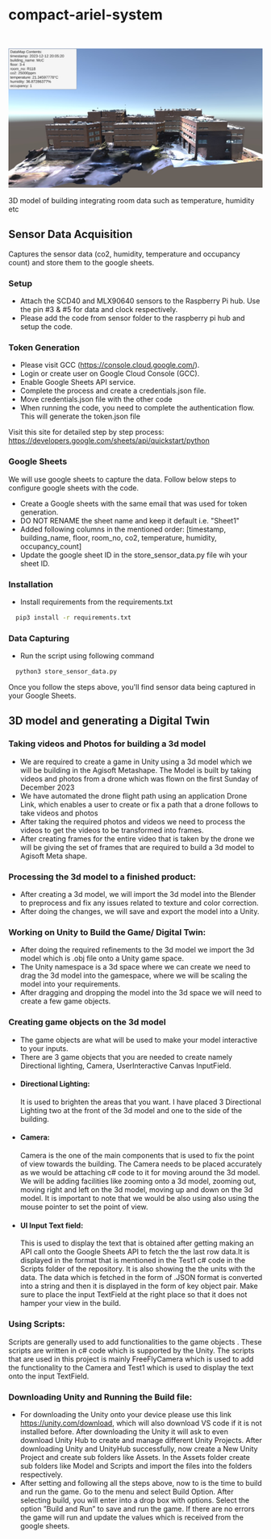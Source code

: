 # compact-ariel-system
<br>

![Ariel System Image](Demo/demo.jpeg "Compact Ariel System")

3D model of building integrating room data such as temperature, humidity etc

## Sensor Data Acquisition
Captures the sensor data (co2, humidity, temperature and occupancy count) and store them to the google sheets.

### Setup
- Attach the SCD40 and MLX90640 sensors to the Raspberry Pi hub. Use the pin #3 & #5 for data and clock respectively.
- Please add the code from sensor folder to the raspberry pi hub and setup the code.

### Token Generation
- Please visit GCC (https://console.cloud.google.com/).
- Login or create user on Google Cloud Console (GCC).
- Enable Google Sheets API service.
- Complete the process and create a credentials.json file.
- Move credentials.json file with the other code
- When running the code, you need to complete the authentication flow. This will generate the token.json file

Visit this site for detailed step by step process: https://developers.google.com/sheets/api/quickstart/python

### Google Sheets
We will use google sheets to capture the data. Follow below steps to configure google sheets with the code.
- Create a Google sheets with the same email that was used for token generation.
- DO NOT RENAME the sheet name and keep it default i.e. "Sheet1"
- Added following columns in the mentioned order: [timestamp, building_name, floor, room_no, co2, temperature, humidity, occupancy_count]
- Update the google sheet ID in the store_sensor_data.py file wih your sheet ID.

### Installation
- Install requirements from the requirements.txt
```bash
  pip3 install -r requirements.txt
```

### Data Capturing
- Run the script using following command
```bash
  python3 store_sensor_data.py
```
Once you follow the steps above, you'll find sensor data being captured in your Google Sheets.

## 3D model and generating a Digital Twin

### Taking videos and Photos for building a 3d model

-  We are required to create a game in Unity using a 3d model which we will be building in the Agisoft Metashape. The Model is built by taking videos and photos from a drone which was flown on the first Sunday of December 2023
-  We have automated the drone flight path using an application Drone Link, which enables a user to create or fix a path that a drone follows to take videos and photos
-  After taking the required photos and videos we need to process the videos to get the videos to be transformed into frames. 
-  After creating frames for the entire video that is taken by the drone we will be giving the set of frames that are required to build a 3d model to Agisoft Meta shape.

### Processing the 3d model to a finished product:

-  After creating  a 3d model, we will import the 3d model into the Blender to preprocess and fix any issues related to texture and color correction.
-  After doing the changes, we will save and export the model into a Unity.


### Working on Unity to Build the Game/ Digital Twin:
-  After doing the required refinements to the 3d model we import the 3d model which is .obj file onto a Unity game space.
-  The Unity namespace is a 3d space where we can create we need to drag the 3d model into the gamespace, where we will be scaling the model into your requirements.
-  After dragging and dropping the model into the 3d space we will need to create a few game objects.

### Creating game objects on the 3d model
-  The game objects are what will be used to make your model interactive to your inputs.
-  There are 3 game objects that you are needed to create namely Directional lighting, Camera, UserInteractive Canvas InputField.
-  #### Directional Lighting:
    It is used to brighten the areas that you want. I have placed 3 Directional Lighting two at the front of the 3d model and one to the side of the building.
-  #### Camera:
   Camera is the one of the main components that is used to fix the point of view towards the building. The Camera needs to be placed accurately as we would be attaching c# code to it for moving around the 3d model. We will be adding facilities like zooming onto a 3d model, zooming out, moving right and left on the 3d model, moving up and down on the 3d model. It is important to note that we would be also using also using the mouse pointer to set the point of view.
- #### UI Input Text field:
  This is used to display the text that is obtained after getting making an API call onto the Google Sheets API to fetch the the last row data.It is displayed in the format that is mentioned in the Test1 c# code in the Scripts folder of the repository. It is also showing the the units with the data. The data which is fetched in the form of .JSON format is converted into a string and then it is displayed in the form of key object pair. Make sure to place the input TextField at the right place so that it does not hamper your view in the build.

### Using Scripts:
Scripts are generally used to add functionalities to the game objects . These scripts are written in c# code which is supported by the Unity. The scripts that are used in this project is mainly FreeFlyCamera which is used to add the functionality to the Camera and Test1 which is used to display the text onto the input TextField.


### Downloading Unity and Running the Build file:

-  For downloading the Unity onto your device please use this link https://unity.com/download, which will also download VS code if it is not installed before. After downloading the Unity it will ask to even download Unity Hub to create and manage different Unity Projects. After downloading Unity and UnityHub successfully, now create a New Unity Project and create sub folders like Assets. In the Assets folder create sub folders like Model and Scripts and import the files into the folders respectively. 
-  After setting and following all the steps above, now to is the time to build and run the game. Go to the menu and select Build Option. After selecting build, you will enter into a drop box with options. Select the option ”Build and Run” to save and run the game. If there are no errors the game will run and update the values which is received from the google sheets.
